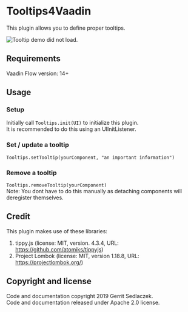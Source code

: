 # Tooltips4Vaadin
This plugin allows you to define proper tooltips.

![Tooltip demo did not load.](https://gitlab.com/gsedlacz/tooltips4vaadin/raw/master/misc/demo.png "Tooltip demo")

## Requirements
Vaadin Flow version: 14+

## Usage
### Setup
Initially call `Tooltips.init(UI)` to initialize this plugin.  
It is recommended to do this using an UIInitListener.
### Set / update a tooltip
`Tooltips.setTooltip(yourComponent, "an important information")`
### Remove a tooltip
`Tooltips.removeTooltip(yourComponent)`  
Note: You dont have to do this manually as detaching components will deregister themselves.

## Credit
This plugin makes use of these libraries:
1. tippy.js (license: MIT, version. 4.3.4, URL: https://github.com/atomiks/tippyjs)
2. Project Lombok (license: MIT, version 1.18.8, URL: https://projectlombok.org/)

## Copyright and license
Code and documentation copyright 2019 Gerrit Sedlaczek.  
Code and documentation released under Apache 2.0 license.